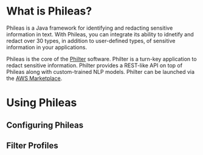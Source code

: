 # What is Phileas?

Phileas is a Java framework for identifying and redacting sensitive information in text. With Phileas, you can integrate its ability to idnetify and redact over 30 types, in addition to user-defined types, of sensitive information in your applications.

Phileas is the core of the [Philter](https://www.philterd.ai/philter/) software. Philter is a turn-key application to redact sensitive information. Philter provides a REST-like API on top of Phileas along with custom-trained NLP models. Philter can be launched via the [AWS Marketplace](https://aws.amazon.com/marketplace/pp/B07YVB8FFT?ref=_ptnr_mf_launch).

# Using Phileas

## Configuring Phileas

## Filter Profiles


